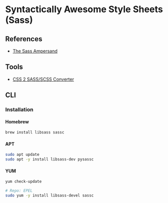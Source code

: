 # Syntactically Awesome Style Sheets (Sass)

## References

- [The Sass Ampersand](https://css-tricks.com/the-sass-ampersand/)

## Tools

- [CSS 2 SASS/SCSS Converter](https://css2sass.herokuapp.com/)

## CLI

### Installation

#### Homebrew

```sh
brew install libsass sassc
```

#### APT

```sh
sudo apt update
sudo apt -y install libsass-dev pysassc
```

#### YUM

```sh
yum check-update

# Repo: EPEL
sudo yum -y install libsass-devel sassc
```
